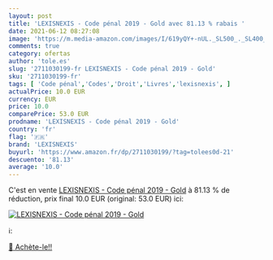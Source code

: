 ```yaml
---
layout: post
title: 'LEXISNEXIS - Code pénal 2019 - Gold avec 81.13 % rabais '
date: 2021-06-12 08:27:08
image: 'https://m.media-amazon.com/images/I/619yQY+-nUL._SL500_._SL400_.jpg'
comments: true
category: ofertas
author: 'tole.es'
slug: '2711030199-fr LEXISNEXIS - Code pénal 2019 - Gold'
sku: '2711030199-fr'
tags: [ 'Code pénal','Codes','Droit','Livres','lexisnexis', ]
actualPrice: 10.0 EUR
currency: EUR
price: 10.0
comparePrice: 53.0 EUR
prodname: 'LEXISNEXIS - Code pénal 2019 - Gold'
country: 'fr'
flag: '🇫🇷'
brand: 'LEXISNEXIS'
buyurl: 'https://www.amazon.fr/dp/2711030199/?tag=tolees0d-21'
descuento: '81.13'
average: '10.0'
---
```


C'est en vente [LEXISNEXIS - Code pénal 2019 - Gold](https://www.amazon.fr/dp/2711030199/?tag=tolees0d-21)  à  81.13 % de réduction, prix final  10.0 EUR (original: 53.0 EUR) ici:

[![LEXISNEXIS - Code pénal 2019 - Gold](https://m.media-amazon.com/images/I/619yQY+-nUL._SL500_._SL400_.jpg)](https://www.amazon.fr/dp/2711030199/?tag=tolees0d-21)

ℹ️:


[🛒 Achète-le!!](https://www.amazon.fr/dp/2711030199/?tag=tolees0d-21)
